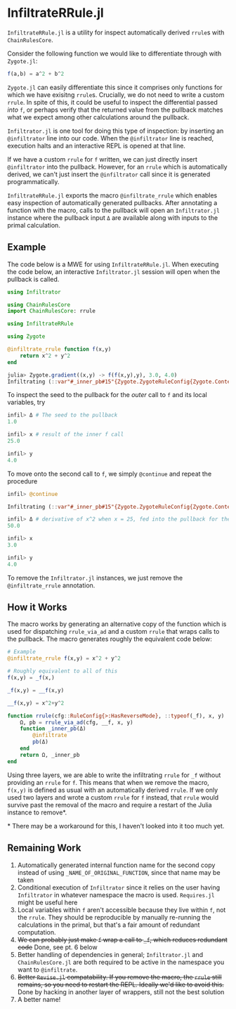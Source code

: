 # InfiltrateRRule.jl

`InfiltrateRRule.jl` is a utility for inspect automatically derived `rrule`s with `ChainRulesCore`. 

Consider the following function we would like to differentiate through with `Zygote.jl`:

```julia
f(a,b) = a^2 + b^2
```

`Zygote.jl` can easily differentiate this since it comprises only functions for which we have exisitng `rrule`s. Crucially, we do not need to write a custom `rrule`. In spite of this, it could be useful to inspect the differential passed *into* `f`, or perhaps verify that the returned value from the pullback matches what we expect among other calculations around the pullback. 

`Infiltrator.jl` is one tool for doing this type of inspection: by inserting an `@infiltrator` line into our code. When the `@infiltrator` line is reached, execution halts and an interactive REPL is opened at that line.

If we have a custom `rrule` for `f` written, we can just directly insert `@infiltrator` into the pullback. However, for an `rrule` which is automatically derived, we can't just insert the `@infiltrator` call since it is generated programmatically.  

`InfiltrateRRule.jl` exports the macro `@infiltrate_rrule` which enables easy inspection of automatically generated pullbacks. After annotating a function with the macro, calls to the pullback will open an `Infiltrator.jl` instance where the pullback input `Δ` are available along with inputs to the primal calculation.

## Example

The code below is a MWE for using `InfiltrateRRule.jl`. When executing the code below, an interactive `Infiltrator.jl` session will open when the pullback is called. 

```julia
using Infiltrator

using ChainRulesCore
import ChainRulesCore: rrule

using InfiltrateRRule

using Zygote

@infiltrate_rrule function f(x,y)
    return x^2 + y^2
end

julia> Zygote.gradient((x,y) -> f(f(x,y),y), 3.0, 4.0)
Infiltrating (::var"#_inner_pb#15"{Zygote.ZygoteRuleConfig{Zygote.Context}, Float64, Float64, Zygote.var"#ad_pullback#41"{typeof(_f), Tuple{Float64, Float64}, typeof(∂(_f))}, Float64})(Δ::Float64) at InfiltrateRRule.jl:57:
```

To inspect the seed to the pullback for the *outer* call to `f` and its local variables, try
```julia
infil> Δ # The seed to the pullback
1.0

infil> x # result of the inner f call
25.0

infil> y
4.0
```
To move onto the second call to `f`, we simply `@continue` and repeat the procedure

```julia
infil> @continue

Infiltrating (::var"#_inner_pb#15"{Zygote.ZygoteRuleConfig{Zygote.Context}, Float64, Float64, Zygote.var"#ad_pullback#41"{typeof(_f), Tuple{Float64, Float64}, typeof(∂(_f))}, Float64})(Δ::Float64) at InfiltrateRRule.jl:57:

infil> Δ # derivative of x^2 when x = 25, fed into the pullback for the inner `f` call
50.0

infil> x
3.0

infil> y
4.0
```

To remove the `Infiltrator.jl` instances, we just remove the `@infiltrate_rrule` annotation. 

## How it Works

The macro works by generating an alternative copy of the function which is used for dispatching `rrule_via_ad` and a custom `rrule` that wraps calls to the pullback. The macro generates roughly the equivalent code below:

```julia
# Example
@infiltrate_rrule f(x,y) = x^2 + y^2

# Roughly equivalent to all of this
f(x,y) = _f(x,)

_f(x,y) = __f(x,y)

__f(x,y) = x^2+y^2

function rrule(cfg::RuleConfig{>:HasReverseMode}, ::typeof(_f), x, y)
    Ω, pb = rrule_via_ad(cfg, __f, x, y)
    function _inner_pb(Δ)
        @infiltrate
        pb(Δ)
    end 
    return Ω, _inner_pb
end
```

Using three layers, we are able to write the infiltrating `rrule` for `_f` without providing an `rrule` for `f`. This means that when we remove the macro, `f(x,y)` is defined as usual with an automatically derived `rrule`. If we only used two layers and wrote a custom `rrule` for `f` instead, that `rrule` would survive past the removal of the macro and require a restart of the Julia instance to remove\*.

\* There may be a workaround for this, I haven't looked into it too much yet.  

## Remaining Work

1. Automatically generated internal function name for the second copy instead of using `_NAME_OF_ORIGINAL_FUNCTION`, since that name may be taken
2. Conditional execution of `Infiltrator` since it relies on the user having `Infiltrator` in whatever namespace the macro is used. `Requires.jl` might be useful here
3. Local variables within `f` aren't accessible because they live within `f`, not the `rrule`. They should be reproducible by manually re-running the calculations in the primal, but that's a fair amount of redundant computation.
4. ~~We can probably just make `f` wrap a call to `_f`, which reduces redundant code~~ Done, see pt. 6 below
5. Better handling of dependencies in general; `Infiltrator.jl` and `ChainRulesCore.jl` are both required to be active in the namespace you want to `@infiltrate`.
6. ~~Better `Revise.jl` compatability. If you remove the macro, the `rrule` still remains, so you need to restart the REPL. Ideally we'd like to avoid this.~~ Done by hacking in another layer of wrappers, still not the best solution
7. A better name!
